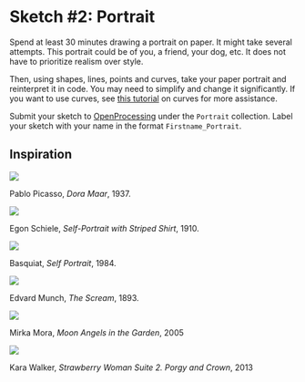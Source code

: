 # Sketch #2: Portrait

Spend at least 30 minutes drawing a portrait on paper. It might take several attempts. This portrait could be of you, a friend, your dog, etc. It does not have to prioritize realism over style.

Then, using shapes, lines, points and curves, take your paper portrait and reinterpret it in code. You may need to simplify and change it significantly. If you want to use curves, see [this tutorial](https://processing.org/tutorials/curves/) on curves for more assistance.

Submit your sketch to [OpenProcessing](https://www.openprocessing.org/class/60310) under the `Portrait` collection. Label your sketch with your name in the format `Firstname_Portrait`.

## Inspiration

![](https://user-images.githubusercontent.com/2325893/64196445-e15aae00-ce51-11e9-9796-2f4d6cc32744.jpg)

Pablo Picasso, _Dora Maar_, 1937.

![](https://user-images.githubusercontent.com/2325893/64196490-f8999b80-ce51-11e9-8051-5ce2121f1db7.jpeg)

Egon Schiele, _Self-Portrait with Striped Shirt_, 1910.

![](https://user-images.githubusercontent.com/2325893/64196549-1404a680-ce52-11e9-98ed-bcaddbbca7f4.jpg)

Basquiat, _Self Portrait_, 1984.

![](https://user-images.githubusercontent.com/2325893/64196570-254db300-ce52-11e9-9fda-eeee0bc1a373.jpg)

Edvard Munch, _The Scream_, 1893.

![](https://user-images.githubusercontent.com/2325893/64196595-31d20b80-ce52-11e9-9949-e16db1dd7292.jpg)

Mirka Mora, _Moon Angels in the Garden_, 2005

![](https://user-images.githubusercontent.com/2325893/64196629-44e4db80-ce52-11e9-949c-44ae9732cf1d.jpg)

Kara Walker, _Strawberry Woman Suite 2. Porgy and Crown_, 2013
